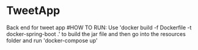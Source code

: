 # TweetApp
Back end for tweet app
#HOW TO RUN:
Use 'docker build -f Dockerfile -t docker-spring-boot .' to build the jar file
and then go into the resources folder and run 'docker-compose up'
